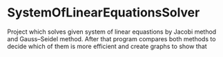 # SystemOfLinearEquationsSolver
Project which solves given system of linear equastions by Jacobi method and Gauss–Seidel method. After that program compares both methods to decide which of them is more efficient and create graphs to show that
